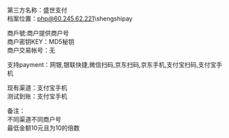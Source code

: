 ﻿第三方名称：盛世支付  
档案位置：php@60.245.62.221\shengshipay  
  
商戶號:商户提供商户号  
商户密钥KEY：MD5秘钥  
商户交易帐号：无  
  
支持payment：网银,银联快捷,微信扫码,京东扫码,京东手机,支付宝扫码,支付宝手机  
  
现有渠道：支付宝手机  
测试到账：支付宝手机  
  
备注：  
不同渠道不同商户号  
最低金额10元且为10的倍数  